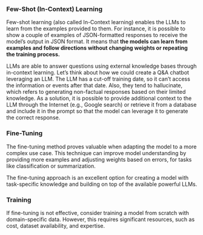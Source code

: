 
### Few-Shot (In-Context) Learning

Few-shot learning (also called In-Context learning) enables the LLMs to learn from the examples provided to them. For instance, it is possible to show a couple of examples of JSON-formatted responses to receive the model’s output in JSON format. It means that **the models can learn from examples and follow directions without changing weights or repeating the training process.**

LLMs are able to answer questions using external knowledge bases through in-context learning. Let’s think about how we could create a Q&A chatbot leveraging an LLM. The LLM has a cut-off training date, so it can’t access the information or events after that date. Also, they tend to hallucinate, which refers to generating non-factual responses based on their limited knowledge. As a solution, it is possible to provide additional context to the LLM through the Internet (e.g., Google search) or retrieve it from a database and include it in the prompt so that the model can leverage it to generate the correct response.

### Fine-Tuning
The fine-tuning method proves valuable when adapting the model to a more complex use case. This technique can improve model understanding by providing more examples and adjusting weights based on errors, for tasks like classification or summarization.

The fine-tuning approach is an excellent option for creating a model with task-specific knowledge and building on top of the available powerful LLMs.

### Training
If fine-tuning is not effective, consider training a model from scratch with domain-specific data. However, this requires significant resources, such as cost, dataset availability, and expertise.




